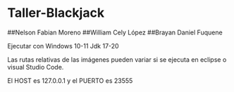 # Taller-Blackjack

##Nelson Fabian Moreno
##William Cely López
##Brayan Daniel Fuquene

Ejecutar con Windows 10-11
Jdk 17-20

Las rutas relativas de las imágenes pueden variar si se ejecuta
en eclipse o visual Studio Code.

El HOST es 127.0.0.1 y el PUERTO es 23555


